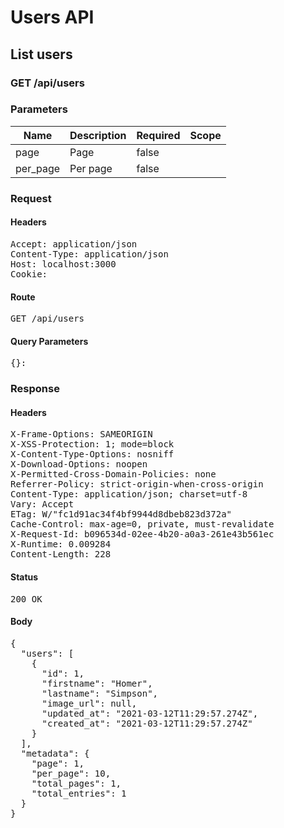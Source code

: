 # Users API

## List users

### GET /api/users

### Parameters

| Name | Description | Required | Scope |
|------|-------------|----------|-------|
| page | Page | false |  |
| per_page | Per page | false |  |

### Request

#### Headers

<pre>Accept: application/json
Content-Type: application/json
Host: localhost:3000
Cookie: </pre>

#### Route

<pre>GET /api/users</pre>

#### Query Parameters

<pre>{}: </pre>

### Response

#### Headers

<pre>X-Frame-Options: SAMEORIGIN
X-XSS-Protection: 1; mode=block
X-Content-Type-Options: nosniff
X-Download-Options: noopen
X-Permitted-Cross-Domain-Policies: none
Referrer-Policy: strict-origin-when-cross-origin
Content-Type: application/json; charset=utf-8
Vary: Accept
ETag: W/&quot;fc1d91ac34f4bf9944d8dbeb823d372a&quot;
Cache-Control: max-age=0, private, must-revalidate
X-Request-Id: b096534d-02ee-4b20-a0a3-261e43b561ec
X-Runtime: 0.009284
Content-Length: 228</pre>

#### Status

<pre>200 OK</pre>

#### Body

<pre>{
  "users": [
    {
      "id": 1,
      "firstname": "Homer",
      "lastname": "Simpson",
      "image_url": null,
      "updated_at": "2021-03-12T11:29:57.274Z",
      "created_at": "2021-03-12T11:29:57.274Z"
    }
  ],
  "metadata": {
    "page": 1,
    "per_page": 10,
    "total_pages": 1,
    "total_entries": 1
  }
}</pre>
